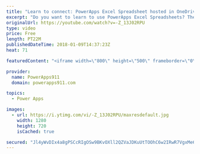 ```yaml
---
title: "Learn to connect: PowerApps Excel Spreadsheet hosted in OneDrive"
excerpt: "Do you want to learn to use PowerApps Excel Spreadsheets? Then this video is for you. We take an Excel workbook hosted in OneDrive for Business and use it as a data source for PowerApps. This video is the foundation that will let us explore more complicated scenarios in the future.  PowerApps for SharePoint"
originalUrl: https://youtube.com/watch?v=-Z_13J02RPU
type: video
price: Free
length: PT22M
publishedDateTime: 2018-01-09T14:37:23Z
heat: 71

featuredContent: "<iframe width=\"800\" height=\"500\" frameborder=\"0\" src=\"https://www.youtube.com/embed/-Z_13J02RPU\" allow=\"accelerometer; autoplay; encrypted-media; gyroscope; picture-in-picture\" allowfullscreen></iframe>"

provider:
  name: PowerApps911
  domain: powerapps911.com

topics:
  - Power Apps

images:
  - url: https://i.ytimg.com/vi/-Z_13J02RPU/maxresdefault.jpg
    width: 1280
    height: 720
    isCached: true

secured: "Jl4yWvDIx4a8gPSCcRIgOSw9BKvOXll2QZVaJDKuUtTOOhC6w2IRwR7VgxMe6G5ZAwSk4oSat3KfSlz9OcOPE9rbwwF6xBCWajqIc2+fs27meubGVFyG54LfqAi88l1NyjBxFy1Ad7Bhl4XVuiYWVqJZuxV9WelT52MqBneAkoWonTeC3BQzG17mOO/lPfpGCFTBhMX6DSjm4axfaadl0oTev53zXrVlJYReZCqe3iG9pfWBhKQ0jf1Vbf1VTzd0Bh5JsnPEU4b5fyLOhMydgdhw/ZWAddteGRxB5JfPV4cHOyg+1A41MTkISTpcG30TwdgKhL34zdXWSZ9Qk8zK1C7H/BQkROp+tIlMdjOZ+kw341OeoSS8l0Z5wLqsxsJ3NGX+UmWhR2FC9FbYvmO+zt7zldOFE4oR6cz8UzHDtZzu1BfcvYRLc30DlDNgfava;1IYjj7Xtx8btAvDjyDHrDg=="
---
```


